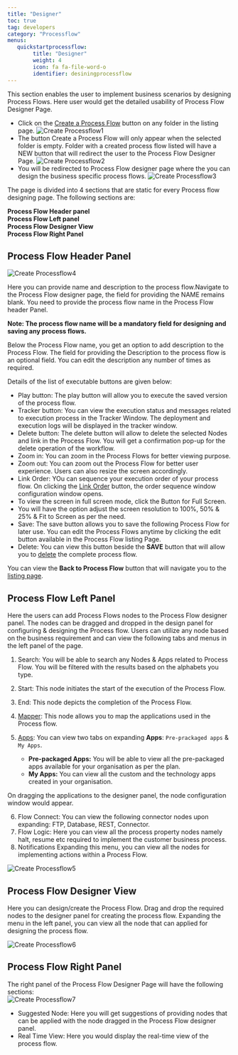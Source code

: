 ```yaml
---
title: "Designer"
toc: true
tag: developers
category: "Processflow"
menus: 
   quickstartprocessflow:
        title: "Designer"
        weight: 4
        icon: fa fa-file-word-o
        identifier: desiningprocessflow
---
```

This section enables the user to implement business scenarios by designing Process Flows. Here user would get the detailed usability of Process Flow Designer Page.

* Click on the [Create a Process Flow](/processflow/creating-processflow/) button on any folder in the listing page.
 ![Create Processflow1](../../staticfiles/processflow/media/create-processflow1.png) 
* The button Create a Process Flow will only appear when the selected folder is empty. Folder with a created process flow listed will have a NEW button that will redirect the user to the Process Flow Designer Page. 
![Create Processflow2](../../staticfiles/processflow/media/create-processflow2.png) 
* You will be redirected to Process Flow designer page where the you can design the business specific process flows.
![Create Processflow3](../../staticfiles/processflow/media/create-processflow3.png)

The page is divided into 4 sections that are static for every Process flow designing page. 
The following sections are:  

**Process Flow Header panel**  
**Process Flow Left panel**  
**Process Flow Designer View**  
**Process Flow Right Panel**  

## Process Flow Header Panel

![Create Processflow4](../../staticfiles/processflow/media/create-processflow4.png)


Here you can provide name and description to the process flow.Navigate to the Process Flow designer page, the field for providing the NAME remains blank. You need to provide the process flow name in the Process Flow header Panel. 

**Note: The process flow name will be a mandatory field for designing and saving any process flows.**

Below the Process Flow name, you get an option to add description to the Process 
Flow. The field for providing the Description to the process flow is an optional field. You can edit the description any number of times as required.

Details of the list of executable buttons are given below:

* Play button: The play button will allow you to execute the saved version of the process flow. 
* Tracker button: You can view the execution status and messages related to execution process in the Tracker Window. The deployment and execution logs will be displayed in the tracker window.
* Delete button: The delete button will allow to delete the selected Nodes and link in the Process Flow. You will get a confirmation pop-up for the delete operation of the workflow. 
* Zoom in: You can zoom in the Process Flows for better viewing purpose.
* Zoom out: You can zoom out the Process Flow for better user experience. Users can also resize the screen accordingly. 
* Link Order: YOu can sequence your execution order of your process flow. On clicking the [Link Order](/processflow/link-order-sequencing/) button, the order sequence window configuration window opens.
* To view the screen in full screen mode, click the Button for Full Screen.
* You will have the option adjust the screen resolution to 100%, 50% & 25% & Fit to Screen as per the need.
* Save: The save button allows you to save the following Process Flow for later use. You can edit the Process Flows anytime by clicking the edit button available in the Process Flow listing Page.
* Delete: You can view this button beside the **SAVE** button that will allow you to [delete](/processflow/delete-processflow/) the complete process flow.

You can view the **Back to Process Flow** button that will navigate you to the [listing page](/processflow/processflow-listing-page/). 

## Process Flow Left Panel
Here the users can add Process Flows nodes to the Process Flow designer panel. The nodes
 can be dragged and dropped in the design panel for configuring & designing the Process 
flow. Users can utilize any node based on the business requirement and can view the 
following tabs and menus in the left panel of the page.    

1)	Search: You will be able to search any Nodes & Apps related to Process Flow. You will be filtered with the results based on the alphabets you type.
2)  Start:  This node initiates the start of the execution of the Process Flow.
3)	End: This node depicts the completion of the Process Flow.  
4)	[Mapper](/processflow/working-with-mapper/): This node allows you to map the applications used in the Process flow.       
5)	[Apps](/processflow/processflow-app/): You can view two tabs on expanding **Apps**: `Pre-prackaged apps` & `My Apps`. 

    - **Pre-packaged Apps:** You will be able to view all the pre-packaged apps available for your organisation as per the plan.
    - **My Apps:** You can view all the custom and the technology apps created in your organisation.

On dragging the applications to the designer panel, the node configuration window would appear.     

6)	Flow Connect: You can view the following connector nodes upon expanding: FTP, Database, REST, Connector.   
7)	Flow Logic: Here you can view all the process property nodes namely halt, resume etc required to implement the customer business process.  
8)	Notifications Expanding this menu, you can view all the nodes for implementing actions within a Process Flow.  

![Create Processflow5](../../staticfiles/processflow/media/create-processflow5.png)

## Process Flow Designer View 
Here you can design/create the Process Flow. Drag and drop the required nodes to the 
designer panel for creating the process flow. Expanding the menu in the left panel, 
you can view all the node that can applied for designing the process flow.

![Create Processflow6](../../staticfiles/processflow/media/create-processflow6.png)  

## Process Flow Right Panel
The right panel of the Process Flow Designer Page will have the following sections:  
![Create Processflow7](../../staticfiles/processflow/media/create-processflow7.PNG)  
* Suggested Node: Here you will get suggestions of providing nodes that can be applied with the node dragged in the Process Flow designer panel.
* Real Time View: Here you would display the real-time view of the process flow.
